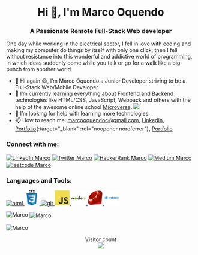 <h1 align="center">Hi 👋, I'm Marco Oquendo</h1>
<h3 align="center">A Passionate Remote Full-Stack Web developer</h3>

One day while working in the electrical sector, I fell in love with coding and making my computer do things by itself with only one click, then I fell without resistance into this wonderful and addictive world of programming, in which ideas suddenly come while you talk or go for a walk like a big punch from another world.

- 👋 Hi again 😄, I’m Marco Oquendo a Junior Developer striving to be a Full-Stack Web/Mobile Developer.
- 🌱 I’m currently learning everything about Frontend and Backend technologies like HTML/CSS, JavaScript, Webpack and others with the help of the awesome online school [Microverse](https://www.microverse.org/). ![](https://img.shields.io/badge/Microverse-blueviolet)
- 🤔 I’m looking for help with learning more technologies.
- 📫 How to reach me: marcooquendoc@gmail.com, [LinkedIn](https://www.linkedin.com/in/marco-vinicio-oquendo-4a289156/), [Portfolio](https://marcooquendoc.github.io/Portfolio/){:target="_blank" :rel="noopener noreferrer"}, <a href="https://marcooquendoc.github.io/Portfolio/" target="_blank" rel="noopener noreferrer">Portfolio</a>

<h3 align="left">Connect with me:</h3>
<p align="left">

<a href="https://www.linkedin.com/in/marco-vinicio-oquendo-4a289156/" target="blank">
  <img align="center" src="https://th.bing.com/th/id/R.0e054d84572f596482c49a555acaf2e3?rik=8ExOe5XtGZ0sZA&riu=http%3a%2f%2fpluspng.com%2fimg-png%2flinkedin-icon-vector-png-linkedin-icon-image-31474-linkedin-png-1218.png&ehk=GoIAawqNYwRdyVQd%2baBScYllWsMniaQyur0KwS%2fxeCY%3d&risl=&pid=ImgRaw&r=0" alt="LinkedIn Marco" width="40" />
</a>

<a href="https://twitter.com/marcooquendoc">
  <img align="center" src="https://th.bing.com/th/id/R.9a3a06f78cc0a8d79fce59e2de6da146?rik=nLAu3Z%2f0QUb%2fVw&riu=http%3a%2f%2ficons.iconarchive.com%2ficons%2fiynque%2fios7-style%2f1024%2fTwitter-icon.png&ehk=eD3Hc5yQAyP3AKPJoYHB8yeWKwKdaVAswR5kxmodex4%3d&risl=&pid=ImgRaw&r=0" alt="Twitter Marco" width="40" />
</a>

<a href="https://www.hackerrank.com/marcooquendoc" target="blank">
  <img align="center" src="https://cdn-1.webcatalog.io/catalog/hackerrank/hackerrank-icon.png" alt="HackerRank Marco" height="40" />
</a>

<a href="https://medium.com/@marcooquendoc" target="blank">
  <img align="center" src="https://th.bing.com/th/id/R.bcfac813da01854e7bdb5ef3b3448b9a?rik=7UyYzK3vW%2bpUTQ&pid=ImgRaw&r=0" alt="Medium Marco" width="40" />
</a>

<a href="https://leetcode.com/marcooquendoc/" target="blank">
  <img align="center" src="https://th.bing.com/th/id/R.35a856b473ceec15a97c801937406aa3?rik=%2bBYOkE9BrT9MFg&pid=ImgRaw&r=0" alt="leetcode Marco" width="40" />
</a>
</p>

<h3 align="left">Languages and Tools:</h3>

<p align="left">
  <a href="https://www.w3schools.com/html/" target="_blank" rel="noreferrer">
    <img src="https://cdn.icon-icons.com/icons2/2107/PNG/512/file_type_html_icon_130541.png" alt="html" width="40" />
  </a>
  
  
  <a href="https://www.w3schools.com/css/" target="_blank" rel="noreferrer">
    <img src="https://raw.githubusercontent.com/devicons/devicon/master/icons/css3/css3-original-wordmark.svg" alt="css3" width="40" height="40"/>
  </a>

  <a href="https://git-scm.com/" target="_blank" rel="noreferrer">
    <img src="https://www.vectorlogo.zone/logos/git-scm/git-scm-icon.svg" alt="git" width="40" height="40"/>
  </a>

  <a href="https://developer.mozilla.org/en-US/docs/Web/JavaScript" target="_blank" rel="noreferrer"> 
    <img src="https://raw.githubusercontent.com/devicons/devicon/master/icons/javascript/javascript-original.svg" alt="javascript" width="40" height="40"/> 
  </a> 

  <a href="https://nodejs.org" target="_blank" rel="noreferrer"> 
    <img src="https://raw.githubusercontent.com/devicons/devicon/master/icons/nodejs/nodejs-original-wordmark.svg" alt="nodejs" width="40" height="40"/> 
  </a>

  <a href="https://www.ruby-lang.org/en/" target="_blank" rel="noreferrer">
    <img src="https://raw.githubusercontent.com/devicons/devicon/master/icons/ruby/ruby-original.svg" alt="ruby" width="40" height="40"/>
  </a>

  <a href="https://webpack.js.org" target="_blank" rel="noreferrer">
    <img src="https://raw.githubusercontent.com/devicons/devicon/d00d0969292a6569d45b06d3f350f463a0107b0d/icons/webpack/webpack-original-wordmark.svg" alt="webpack" width="40" />
  </a>
</p>

<p><img align="left" src="https://github-readme-stats.vercel.app/api/top-langs?username=MarcoOquendoC&show_icons=true&locale=en&layout=compact" alt="Marco" /></p>

<p>&nbsp;<img align="center" src="https://github-readme-stats.vercel.app/api?username=MarcoOquendoC&show_icons=true&locale=en" alt="Marco" /></p>

<p><img align="center" src="https://github-readme-streak-stats.herokuapp.com/?user=MarcoOquendoC&" alt="Marco" /></p>


<p align="center"> 
  Visitor count<br>
  <img src="https://profile-counter.glitch.me/MarcoOquendoC/count.svg" />
</p>
